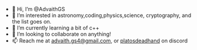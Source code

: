 - 👋 Hi, I’m @AdvaithGS
- 👀 I’m interested in astronomy,coding,physics,science, cryptography, and the list goes on.
- 🌱 I’m currently learning a bit of c++ 
- 💞️ I’m looking to collaborate on  anything!
- 📫 Reach me at <a href = 'https://mailto:advaith.gs4@gmail.com'>advaith.gs4@gmail.com</a>,
      or <a href = 'https://discord.com/app'>platosdeadhand</a> on discord

<!---
AdvaithGS/AdvaithGS is a ✨ special ✨ repository because its `README.md` (this file) appears on your GitHub profile.
You can click the Preview link to take a look at your changes.
--->
